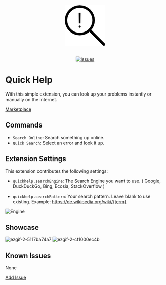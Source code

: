 <div id="logo" align="center">
  <a href="https://github.com/emilkrebs/quick-help" target="_blank" rel="noopener noreferrer">
    <img width="128" alt="Quick Help Logo" src="https://raw.githubusercontent.com/emilkrebs/Quick-Help/main/icon.png">
  </a>
</div>
<br>
<div id="badges" align="center">
  
   [![Issues](https://img.shields.io/github/issues/emilkrebs/Quick-Help)](hhttps://github.com/emilkrebs/Quick-Help/issues)
  
</div>

# Quick Help

With this simple extension, you can look up your problems instantly or manually on the internet.

[Marketplace](https://marketplace.visualstudio.com/items?itemName=EmilKrebs.quickhelp)

## Commands
* `Search Online`: Search something up online.
* `Quick Search`: Select an error and look it up.
## Extension Settings
This extension contributes the following settings:

* `quickhelp.searchEngine`: The Search Engine you want to use.
( Google, DuckDuckGo, Bing, Ecosia, StackOverflow )

* `quickhelp.searchPattern`: Your search pattern. Leave blank to use existing. Example: https://de.wikipedia.org/wiki/{term}

![Engine](https://user-images.githubusercontent.com/68400102/162857553-f062004f-92fc-4f14-80c8-d69a9688f779.png)

## Showcase
![ezgif-2-5117ba74a7](https://user-images.githubusercontent.com/68400102/162854829-005c2349-1c2f-4282-9089-5e32224277a2.gif)
![ezgif-2-cf1000ec4b](https://user-images.githubusercontent.com/68400102/162856834-952c2db5-5fc6-4ad0-9f5f-2369f954ccfb.gif)

## Known Issues
None

[Add Issue](https://github.com/emilkrebs/Quick-Help/issues/new)
